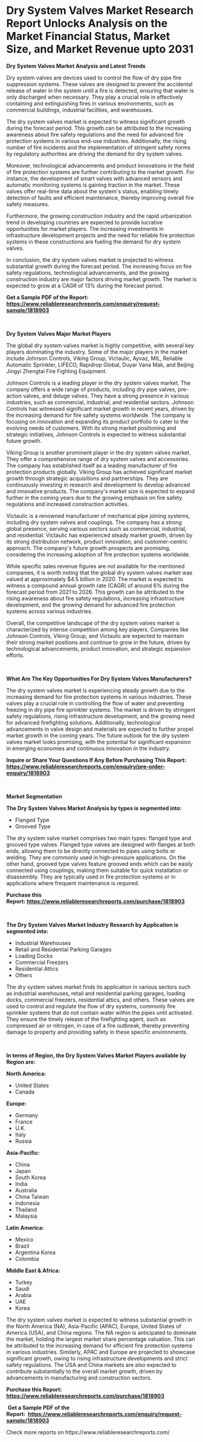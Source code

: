 <p><h1>Dry System Valves Market Research Report Unlocks Analysis on the Market Financial Status, Market Size, and Market Revenue upto 2031</h1></p><p><strong>Dry System Valves Market Analysis and Latest Trends</strong></p>
<p><p>Dry system valves are devices used to control the flow of dry pipe fire suppression systems. These valves are designed to prevent the accidental release of water in the system until a fire is detected, ensuring that water is only discharged when necessary. They play a crucial role in effectively containing and extinguishing fires in various environments, such as commercial buildings, industrial facilities, and warehouses.</p><p>The dry system valves market is expected to witness significant growth during the forecast period. This growth can be attributed to the increasing awareness about fire safety regulations and the need for advanced fire protection systems in various end-use industries. Additionally, the rising number of fire incidents and the implementation of stringent safety norms by regulatory authorities are driving the demand for dry system valves.</p><p>Moreover, technological advancements and product innovations in the field of fire protection systems are further contributing to the market growth. For instance, the development of smart valves with advanced sensors and automatic monitoring systems is gaining traction in the market. These valves offer real-time data about the system's status, enabling timely detection of faults and efficient maintenance, thereby improving overall fire safety measures.</p><p>Furthermore, the growing construction industry and the rapid urbanization trend in developing countries are expected to provide lucrative opportunities for market players. The increasing investments in infrastructure development projects and the need for reliable fire protection systems in these constructions are fueling the demand for dry system valves.</p><p>In conclusion, the dry system valves market is projected to witness substantial growth during the forecast period. The increasing focus on fire safety regulations, technological advancements, and the growing construction industry are major factors driving market growth. The market is expected to grow at a CAGR of 13% during the forecast period.</p></p>
<p><strong>Get a Sample PDF of the Report:&nbsp; <a href="https://www.reliableresearchreports.com/enquiry/request-sample/1818903">https://www.reliableresearchreports.com/enquiry/request-sample/1818903</a></strong></p>
<p>&nbsp;</p>
<p><strong>Dry System Valves Major Market Players</strong></p>
<p><p>The global dry system valves market is highly competitive, with several key players dominating the industry. Some of the major players in the market include Johnson Controls, Viking Group, Victaulic, Ayvaz, MIL, Reliable Automatic Sprinkler, LIFECO, Rapidrop Global, Duyar Vana Mak, and Beijing Jingyi Zhengtai Fire Fighting Equipment.</p><p>Johnson Controls is a leading player in the dry system valves market. The company offers a wide range of products, including dry pipe valves, pre-action valves, and deluge valves. They have a strong presence in various industries, such as commercial, industrial, and residential sectors. Johnson Controls has witnessed significant market growth in recent years, driven by the increasing demand for fire safety systems worldwide. The company is focusing on innovation and expanding its product portfolio to cater to the evolving needs of customers. With its strong market positioning and strategic initiatives, Johnson Controls is expected to witness substantial future growth.</p><p>Viking Group is another prominent player in the dry system valves market. They offer a comprehensive range of dry system valves and accessories. The company has established itself as a leading manufacturer of fire protection products globally. Viking Group has achieved significant market growth through strategic acquisitions and partnerships. They are continuously investing in research and development to develop advanced and innovative products. The company's market size is expected to expand further in the coming years due to the growing emphasis on fire safety regulations and increased construction activities.</p><p>Victaulic is a renowned manufacturer of mechanical pipe joining systems, including dry system valves and couplings. The company has a strong global presence, serving various sectors such as commercial, industrial, and residential. Victaulic has experienced steady market growth, driven by its strong distribution network, product innovation, and customer-centric approach. The company's future growth prospects are promising, considering the increasing adoption of fire protection systems worldwide.</p><p>While specific sales revenue figures are not available for the mentioned companies, it is worth noting that the global dry system valves market was valued at approximately $4.5 billion in 2020. The market is expected to witness a compound annual growth rate (CAGR) of around 6% during the forecast period from 2021 to 2026. This growth can be attributed to the rising awareness about fire safety regulations, increasing infrastructure development, and the growing demand for advanced fire protection systems across various industries.</p><p>Overall, the competitive landscape of the dry system valves market is characterized by intense competition among key players. Companies like Johnson Controls, Viking Group, and Victaulic are expected to maintain their strong market positions and continue to grow in the future, driven by technological advancements, product innovation, and strategic expansion efforts.</p></p>
<p>&nbsp;</p>
<p><strong>What Are The Key Opportunities For Dry System Valves Manufacturers?</strong></p>
<p><p>The dry system valves market is experiencing steady growth due to the increasing demand for fire protection systems in various industries. These valves play a crucial role in controlling the flow of water and preventing freezing in dry pipe fire sprinkler systems. The market is driven by stringent safety regulations, rising infrastructure development, and the growing need for advanced firefighting solutions. Additionally, technological advancements in valve design and materials are expected to further propel market growth in the coming years. The future outlook for the dry system valves market looks promising, with the potential for significant expansion in emerging economies and continuous innovation in the industry.</p></p>
<p><strong>Inquire or Share Your Questions If Any Before Purchasing This Report: <a href="https://www.reliableresearchreports.com/enquiry/pre-order-enquiry/1818903">https://www.reliableresearchreports.com/enquiry/pre-order-enquiry/1818903</a></strong></p>
<p>&nbsp;</p>
<p><strong>Market Segmentation</strong></p>
<p><strong>The Dry System Valves Market Analysis by types is segmented into:</strong></p>
<p><ul><li>Flanged Type</li><li>Grooved Type</li></ul></p>
<p><p>The dry system valve market comprises two main types: flanged type and grooved type valves. Flanged type valves are designed with flanges at both ends, allowing them to be directly connected to pipes using bolts or welding. They are commonly used in high-pressure applications. On the other hand, grooved type valves feature grooved ends which can be easily connected using couplings, making them suitable for quick installation or disassembly. They are typically used in fire protection systems or in applications where frequent maintenance is required.</p></p>
<p><strong>Purchase this Report:&nbsp;<a href="https://www.reliableresearchreports.com/purchase/1818903">https://www.reliableresearchreports.com/purchase/1818903</a></strong></p>
<p>&nbsp;</p>
<p><strong>The Dry System Valves Market Industry Research by Application is segmented into:</strong></p>
<p><ul><li>Industrial Warehouses</li><li>Retail and Residential Parking Garages</li><li>Loading Docks</li><li>Commercial Freezers</li><li>Residential Attics</li><li>Others</li></ul></p>
<p><p>The dry system valves market finds its application in various sectors such as industrial warehouses, retail and residential parking garages, loading docks, commercial freezers, residential attics, and others. These valves are used to control and regulate the flow of dry systems, commonly fire sprinkler systems that do not contain water within the pipes until activated. They ensure the timely release of the firefighting agent, such as compressed air or nitrogen, in case of a fire outbreak, thereby preventing damage to property and providing safety in these specific environments.</p></p>
<p>&nbsp;</p>
<p><strong>In terms of Region, the Dry System Valves Market Players available by Region are:</strong></p>
<p>
    <p> <strong> North America: </strong>
        <ul>
            <li>United States</li>
            <li>Canada</li>
        </ul>
        </p> 
    <p> <strong> Europe: </strong>
        <ul>
            <li>Germany</li>
            <li>France</li>
            <li>U.K.</li>
            <li>Italy</li>
            <li>Russia</li>
        </ul>
        </p> 
    <p> <strong> Asia-Pacific: </strong>
        <ul>
            <li>China</li>
            <li>Japan</li>
            <li>South Korea</li>
            <li>India</li>
            <li>Australia</li>
            <li>China Taiwan</li>
            <li>Indonesia</li>
            <li>Thailand</li>
            <li>Malaysia</li>
        </ul>
        </p> 
    <p> <strong> Latin America: </strong>
        <ul>
            <li>Mexico</li>
            <li>Brazil</li>
            <li>Argentina Korea</li>
            <li>Colombia</li>
        </ul>
        </p> 
    <p> <strong> Middle East & Africa: </strong>
        <ul>
            <li>Turkey</li>
            <li>Saudi</li>
            <li>Arabia</li>
            <li>UAE</li>
            <li>Korea</li>
        </ul>
    </p>
    </p>
<p><p>The dry system valves market is expected to witness substantial growth in the North America (NA), Asia-Pacific (APAC), Europe, United States of America (USA), and China regions. The NA region is anticipated to dominate the market, holding the largest market share percentage valuation. This can be attributed to the increasing demand for efficient fire protection systems in various industries. Similarly, APAC and Europe are projected to showcase significant growth, owing to rising infrastructure developments and strict safety regulations. The USA and China markets are also expected to contribute substantially to the overall market growth, driven by advancements in manufacturing and construction sectors.</p></p>
<p><strong>Purchase this Report: <a href="https://www.reliableresearchreports.com/purchase/1818903">https://www.reliableresearchreports.com/purchase/1818903</a></strong></p>
<p>&nbsp;<strong>Get a Sample PDF of the Report:&nbsp;&nbsp;<a href="https://www.reliableresearchreports.com/enquiry/request-sample/1818903">https://www.reliableresearchreports.com/enquiry/request-sample/1818903</a></strong></p>
<p><strong></strong></p>
<p>Check more reports on https://www.reliableresearchreports.com/</p>